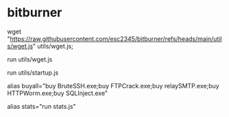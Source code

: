 # bitburner

wget "https://raw.githubusercontent.com/esc2345/bitburner/refs/heads/main/utils/wget.js" utils/wget.js;

run utils/wget.js

run utils/startup.js

alias buyall="buy BruteSSH.exe;buy FTPCrack.exe;buy relaySMTP.exe;buy HTTPWorm.exe;buy SQLInject.exe"

alias stats="run stats.js"
